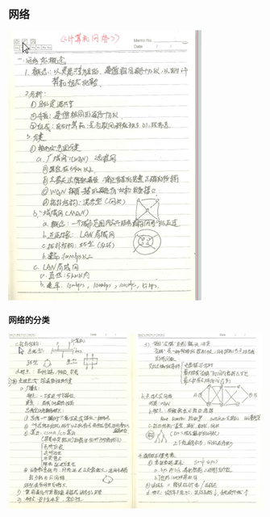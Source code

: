 ## 网络

![网络_01.png](https://github.com/likang315/Web-Developing/blob/master/Web%20%E7%9F%A5%E8%AF%86%E4%BD%93%E7%B3%BB/2%EF%BC%9A%E8%AE%A1%E7%AE%97%E6%9C%BA%E7%BD%91%E7%BB%9C/%E7%BD%91%E7%BB%9C_01.png?raw=true)

### 网络的分类

![网络的分类.png](https://github.com/likang315/Web-Developing/blob/master/Web%20%E7%9F%A5%E8%AF%86%E4%BD%93%E7%B3%BB/2%EF%BC%9A%E8%AE%A1%E7%AE%97%E6%9C%BA%E7%BD%91%E7%BB%9C/%E7%BD%91%E7%BB%9C%E7%9A%84%E5%88%86%E7%B1%BB.png?raw=true)

### 



